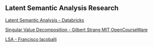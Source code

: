 ## Latent Semantic Analysis Research

[Latent Semantic Analysis - Databricks](lsa-databricks.md)

[Singular Value Decomposition - Gilbert Strang MIT OpenCourseWare](svd-mit.md)

[LSA - Francisco Iacoballi](lsa-fi.md)
